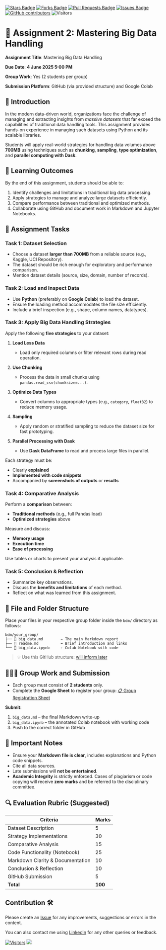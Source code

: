 <a href="https://github.com/drshahizan/HPDP/stargazers"><img src="https://img.shields.io/github/stars/drshahizan/HPDP" alt="Stars Badge"/></a>
<a href="https://github.com/drshahizan/HPDP/network/members"><img src="https://img.shields.io/github/forks/drshahizan/HPDP" alt="Forks Badge"/></a>
<a href="https://github.com/drshahizan/HPDP/pulls"><img src="https://img.shields.io/github/issues-pr/drshahizan/HPDP" alt="Pull Requests Badge"/></a>
<a href="https://github.com/drshahizan/HPDP/issues"><img src="https://img.shields.io/github/issues/drshahizan/HPDP" alt="Issues Badge"/></a>
<a href="https://github.com/drshahizan/HPDP/graphs/contributors"><img alt="GitHub contributors" src="https://img.shields.io/github/contributors/drshahizan/HPDP?color=2b9348"></a>
![Visitors](https://api.visitorbadge.io/api/visitors?path=https%3A%2F%2Fgithub.com%2Fdrshahizan%2FHPDP&labelColor=%23d9e3f0&countColor=%23697689&style=flat)

# 📘 Assignment 2: Mastering Big Data Handling

**Assignment Title**: Mastering Big Data Handling

**Due Date**: **4 June 2025 5:00 PM**

**Group Work**: Yes (2 students per group)

**Submission Platform**: GitHub (via provided structure) and Google Colab

## 📌 Introduction

In the modern data-driven world, organizations face the challenge of managing and extracting insights from *massive datasets* that far exceed the capabilities of traditional data handling tools. This assignment provides hands-on experience in managing such datasets using Python and its scalable libraries.

Students will apply real-world strategies for handling data volumes above **700MB** using techniques such as **chunking**, **sampling**, **type optimization**, and **parallel computing with Dask**.

## 🎯 Learning Outcomes

By the end of this assignment, students should be able to:

1. Identify challenges and limitations in traditional big data processing.
2. Apply strategies to manage and analyze large datasets efficiently.
3. Compare performance between traditional and optimized methods.
4. Collaborate using GitHub and document work in Markdown and Jupyter Notebooks.

## 📝 Assignment Tasks

### Task 1: Dataset Selection

* Choose a dataset **larger than 700MB** from a reliable source (e.g., Kaggle, UCI Repository).
* The dataset should be rich enough for exploratory and performance comparison.
* Mention dataset details (source, size, domain, number of records).

### Task 2: Load and Inspect Data

* Use **Python** (preferably on **Google Colab**) to load the dataset.
* Ensure the loading method accommodates the file size efficiently.
* Include a brief inspection (e.g., shape, column names, datatypes).

### Task 3: Apply Big Data Handling Strategies

Apply the following **five strategies** to your dataset:

1. **Load Less Data**

   * Load only required columns or filter relevant rows during read operation.

2. **Use Chunking**

   * Process the data in small chunks using `pandas.read_csv(chunksize=...)`.

3. **Optimize Data Types**

   * Convert columns to appropriate types (e.g., `category`, `float32`) to reduce memory usage.

4. **Sampling**

   * Apply random or stratified sampling to reduce the dataset size for fast prototyping.

5. **Parallel Processing with Dask**

   * Use **Dask DataFrame** to read and process large files in parallel.

Each strategy must be:

* Clearly **explained**
* **Implemented with code snippets**
* Accompanied by **screenshots of outputs** or **results**

### Task 4: Comparative Analysis

Perform a **comparison** between:

* **Traditional methods** (e.g., full Pandas load)
* **Optimized strategies** above

Measure and discuss:

* **Memory usage**
* **Execution time**
* **Ease of processing**

Use tables or charts to present your analysis if applicable.

### Task 5: Conclusion & Reflection

* Summarize key observations.
* Discuss the **benefits and limitations** of each method.
* Reflect on what was learned from this assignment.

## 📁 File and Folder Structure

Place your files in your respective group folder inside the `bdm/` directory as follows:

```
bdm/your_group/
├── 📄 big_data.md        ← The main Markdown report
├── 📄 readme.md          ← Brief introduction and links
└── 📄 big_data.ipynb     ← Colab Notebook with code
```

> 💡 Use this GitHub structure: [will inform later]()

## 🧑‍🤝‍🧑 Group Work and Submission

* Each group must consist of **2 students** only.
* Complete the **Google Sheet** to register your group:
  [📋 Group Registration Sheet]()

**Submit**:

1. `big_data.md` – the final Markdown write-up
2. `big_data.ipynb` – the annotated Colab notebook with working code
3. Push to the correct folder in GitHub

## 📌 Important Notes

* Ensure your **Markdown file is clear**, includes explanations and Python code snippets.
* Cite all data sources.
* Late submissions will **not be entertained**.
* **Academic Integrity** is strictly enforced. Cases of plagiarism or code copying will receive **zero marks** and be referred to the disciplinary committee.

## 🔍 Evaluation Rubric (Suggested)

| Criteria                         | Marks   |
| -------------------------------- | ------- |
| Dataset Description              | 5       |
| Strategy Implementations         | 30      |
| Comparative Analysis             | 15      |
| Code Functionality (Notebook)    | 25      |
| Markdown Clarity & Documentation | 10      |
| Conclusion & Reflection          | 10      |
| GitHub Submission                | 5       |
| **Total**                        | **100** |

## Contribution 🛠️
Please create an [Issue](https://github.com/drshahizan/HPDP/issues) for any improvements, suggestions or errors in the content.

You can also contact me using [Linkedin](https://www.linkedin.com/in/drshahizan/) for any other queries or feedback.

[![Visitors](https://api.visitorbadge.io/api/visitors?path=https%3A%2F%2Fgithub.com%2Fdrshahizan&labelColor=%23697689&countColor=%23555555&style=plastic)](https://visitorbadge.io/status?path=https%3A%2F%2Fgithub.com%2Fdrshahizan)
![](https://hit.yhype.me/github/profile?user_id=81284918)


